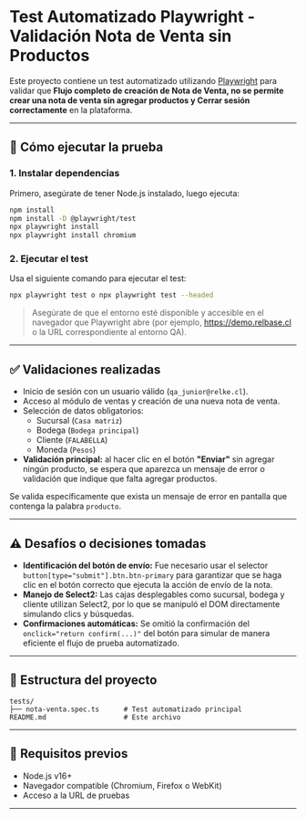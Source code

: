 # Test Automatizado Playwright - Validación Nota de Venta sin Productos

Este proyecto contiene un test automatizado utilizando [Playwright](https://playwright.dev/) para validar que **Flujo completo de creación de Nota de Venta, no se permite crear una nota de venta sin agregar productos y Cerrar sesión correctamente** en la plataforma.

---

## 🧪 Cómo ejecutar la prueba

### 1. Instalar dependencias

Primero, asegúrate de tener Node.js instalado, luego ejecuta:

```bash
npm install
npm install -D @playwright/test
npx playwright install
npx playwright install chromium
```

### 2. Ejecutar el test

Usa el siguiente comando para ejecutar el test:

```bash
npx playwright test o npx playwright test --headed
```

> Asegúrate de que el entorno esté disponible y accesible en el navegador que Playwright abre (por ejemplo, https://demo.relbase.cl o la URL correspondiente al entorno QA).

---

## ✅ Validaciones realizadas

- Inicio de sesión con un usuario válido (`qa_junior@relke.cl`).
- Acceso al módulo de ventas y creación de una nueva nota de venta.
- Selección de datos obligatorios:
  - Sucursal (`Casa matriz`)
  - Bodega (`Bodega principal`)
  - Cliente (`FALABELLA`)
  - Moneda (`Pesos`)
- **Validación principal:** al hacer clic en el botón **"Enviar"** sin agregar ningún producto, se espera que aparezca un mensaje de error o validación que indique que falta agregar productos.

Se valida específicamente que exista un mensaje de error en pantalla que contenga la palabra `producto`.

---

## ⚠️ Desafíos o decisiones tomadas

- **Identificación del botón de envío:** Fue necesario usar el selector `button[type="submit"].btn.btn-primary` para garantizar que se haga clic en el botón correcto que ejecuta la acción de envío de la nota.
- **Manejo de Select2:** Las cajas desplegables como sucursal, bodega y cliente utilizan Select2, por lo que se manipuló el DOM directamente simulando clics y búsquedas.
- **Confirmaciones automáticas:** Se omitió la confirmación del `onclick="return confirm(...)"` del botón para simular de manera eficiente el flujo de prueba automatizado.

---

## 📁 Estructura del proyecto

```
tests/
├── nota-venta.spec.ts      # Test automatizado principal
README.md                   # Este archivo
```

---

## 📌 Requisitos previos

- Node.js v16+
- Navegador compatible (Chromium, Firefox o WebKit)
- Acceso a la URL de pruebas

---
